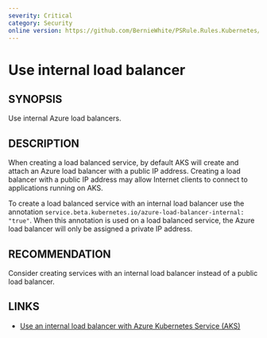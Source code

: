 ```yaml
---
severity: Critical
category: Security
online version: https://github.com/BernieWhite/PSRule.Rules.Kubernetes/blob/master/docs/rules/en-US/Kubernetes.AKS.PublicLB.md
---
```


# Use internal load balancer

## SYNOPSIS

Use internal Azure load balancers.

## DESCRIPTION

When creating a load balanced service, by default AKS will create and attach an Azure load balancer with a public IP address.
Creating a load balancer with a public IP address may allow Internet clients to connect to applications running on AKS.

To create a load balanced service with an internal load balancer use the annotation `service.beta.kubernetes.io/azure-load-balancer-internal: "true"`.
When this annotation is used on a load balanced service, the Azure load balancer will only be assigned a private IP address.

## RECOMMENDATION

Consider creating services with an internal load balancer instead of a public load balancer.

## LINKS

- [Use an internal load balancer with Azure Kubernetes Service (AKS)](https://docs.microsoft.com/en-us/azure/aks/internal-lb#create-an-internal-load-balancer)
